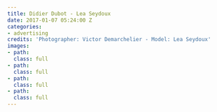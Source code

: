 ```yaml
---
title: Didier Dubot - Lea Seydoux
date: 2017-01-07 05:24:00 Z
categories:
- advertising
credits: 'Photographer: Victor Demarchelier - Model: Lea Seydoux'
images:
- path: 
  class: full
- path: 
  class: full
- path: 
  class: full
- path: 
  class: full
---
```


